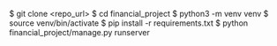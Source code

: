 $ git clone <repo_url>
$ cd financial_project
$ python3 -m venv venv 
$ source venv/bin/activate
$ pip install -r requirements.txt
$ python financial_project/manage.py runserver